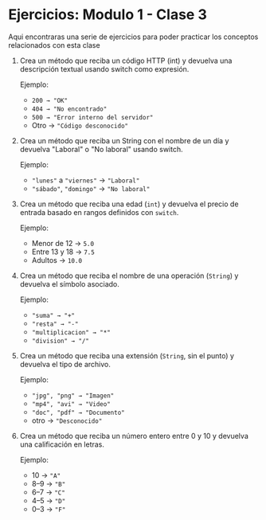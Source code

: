 # Ejercicios: Modulo 1 - Clase 3

Aqui encontraras una serie de ejercicios para poder practicar los conceptos relacionados con esta clase

1. Crea un método que reciba un código HTTP (int) y devuelva una descripción textual usando switch como expresión. 
   
   Ejemplo:
   - `200 → "OK"`
   - `404 → "No encontrado"`
   - `500 → "Error interno del servidor"`
   - Otro → `"Código desconocido"`

2. Crea un método que reciba un String con el nombre de un día y devuelva "Laboral" o "No laboral" usando switch.

   Ejemplo:
   -  `"lunes"` a `"viernes"` → `"Laboral"`
   - `"sábado"`, `"domingo"` → `"No laboral"`

3. Crea un método que reciba una edad (`int`) y devuelva el precio de entrada basado en rangos definidos con `switch`.

   Ejemplo:
   - Menor de 12 → `5.0`
   - Entre 13 y 18 → `7.5`
   - Adultos → `10.0`

4. Crea un método que reciba el nombre de una operación (`String`) y devuelva el símbolo asociado.

   Ejemplo:
    - `"suma" → "+"`
    - `"resta" → "-"`
    - `"multiplicacion" → "*"`
    - `"division" → "/"`

5. Crea un método que reciba una extensión (`String`, sin el punto) y devuelva el tipo de archivo.

   Ejemplo:
    - `"jpg", "png" → "Imagen"`
    - `"mp4", "avi" → "Video"`
    - `"doc", "pdf" → "Documento"`
    - otro → `"Desconocido"`

6. Crea un método que reciba un número entero entre 0 y 10 y devuelva una calificación en letras.

   Ejemplo:
   - 10 → `"A"`
   - 8–9 → `"B"`
   - 6–7 → `"C"`
   - 4–5 → `"D"`
   - 0–3 → `"F"`
